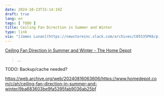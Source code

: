 ```yaml
---
date: 2024-10-23T15:14:19Z
draft: true
lang: en
tags: [ TODO ]
title: Ceiling Fan Direction in Summer and Winter
type: link
via: "[James Lunan](https://newstoreinc.slack.com/archives/C05535PK6/p1729605498626729)"
---
```


[Ceiling Fan Direction in Summer and Winter - The Home Depot](https://www.homedepot.com/c/ah/ceiling-fan-direction-in-summer-and-winter/9ba683603be9fa5395fab9036ab25bf)

> …



TODO: Backup/cache needed?

https://web.archive.org/web/20240816063606/https://www.homedepot.com/c/ah/ceiling-fan-direction-in-summer-and-winter/9ba683603be9fa5395fab9036ab25bf

